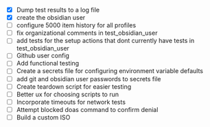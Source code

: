 - [x] Dump test results to a log file 
- [x] create the obsidian user
- [ ] configure 5000 item history for all profiles
- [ ] fix organizational comments in test_obsidian_user
- [ ] add tests for the setup actions that dont currently have tests in test_obsidian_user
- [ ] Github user config
- [ ] Add functional testing 
- [ ] Create a secrets file for configuring environment variable defaults
- [ ] add git and obsidian user passwords to secrets file
- [ ] Create teardown script for easier testing 
- [ ] Better ux for choosing scripts to run 
- [ ] Incorporate timeouts for network tests
- [ ] Attempt blocked doas command to confirm denial 
- [ ] Build a custom ISO
